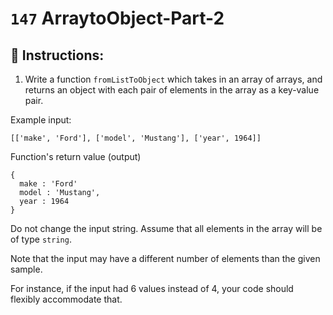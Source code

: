 # `147` ArraytoObject-Part-2

## 📝 Instructions:

1. Write a function `fromListToObject` which takes in an array of arrays, and returns an object with each pair of elements in the array as a key-value pair.

Example input:

```Js
[['make', 'Ford'], ['model', 'Mustang'], ['year', 1964]]
```
Function's return value (output)

```Js
{
  make : 'Ford'
  model : 'Mustang',
  year : 1964
}
```
Do not change the input string. Assume that all elements in the array will be of type `string`.

Note that the input may have a different number of elements than the given sample. 

For instance, if the input had 6 values instead of 4, your code should flexibly accommodate that.
